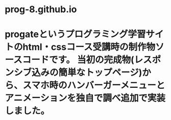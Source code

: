 # prog-8.github.io
# progateというプログラミング学習サイトのhtml・cssコース受講時の制作物ソースコードです。 当初の完成物(レスポンシブ込みの簡単なトップページ)から、スマホ時のハンバーガーメニューとアニメーションを独自で調べ追加で実装しました。
